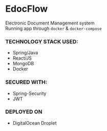 # EdocFlow

Electronic Document Management system<br/>
Running app through `docker` & `docker-compose`<br/>

### TECHNOLOGY STACK USED: 
- Spring/Java
- React/JS
- MongoDB
- Docker

### SECURED WITH:
- Spring-Security
- JWT

### DEPLOYED ON
- DigitalOcean Droplet